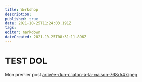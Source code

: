 ```yaml
---
title: Workshop
description: 
published: true
date: 2021-10-25T11:24:03.191Z
tags: 
editor: markdown
dateCreated: 2021-10-25T08:31:11.896Z
---
```


# TEST DOL
Mon premier post [arrivée-dun-chaton-à-la-maison-768x547.jpeg](/arrivée-dun-chaton-à-la-maison-768x547.jpeg)